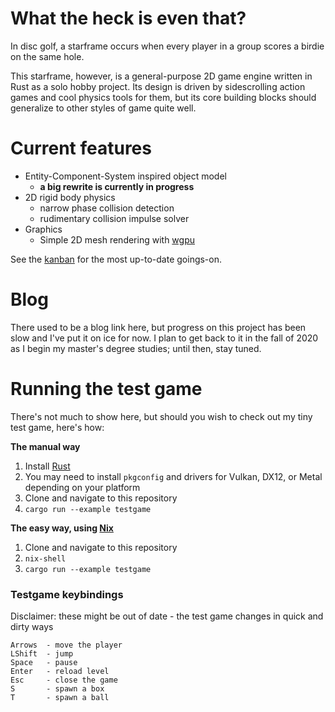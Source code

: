 # What the heck is even that?

In disc golf, a starframe occurs when every player in a group scores a birdie on the same hole.

This starframe, however, is a general-purpose 2D game engine written in Rust as a solo hobby project.
Its design is driven by sidescrolling action games and cool physics tools for them,
but its core building blocks should generalize to other styles of game quite well.

# Current features

- Entity-Component-System inspired object model
  - **a big rewrite is currently in progress**
- 2D rigid body physics
  - narrow phase collision detection
  - rudimentary collision impulse solver
- Graphics
  - Simple 2D mesh rendering with [wgpu](https://github.com/gfx-rs/wgpu-rs)

See the [kanban](https://github.com/MoleTrooper/starframe/projects/1) for the most up-to-date goings-on.

# Blog

There used to be a blog link here, but
progress on this project has been slow and I've put it on ice for now.
I plan to get back to it in the fall of 2020 as I begin my master's degree studies;
until then, stay tuned.

# Running the test game

There's not much to show here, but should you wish to check out my tiny test game, here's how:

**The manual way**

1. Install [Rust](https://www.rust-lang.org/learn/get-started)
2. You may need to install `pkgconfig` and drivers for Vulkan, DX12, or Metal depending on your platform
3. Clone and navigate to this repository
4. `cargo run --example testgame`

**The easy way, using [Nix](https://nixos.org/nix/)**

1. Clone and navigate to this repository
2. `nix-shell`
3. `cargo run --example testgame`

### Testgame keybindings

Disclaimer: these might be out of date - the test game changes in quick and dirty ways

```
Arrows  - move the player
LShift  - jump
Space   - pause
Enter   - reload level
Esc     - close the game
S       - spawn a box
T       - spawn a ball
```
